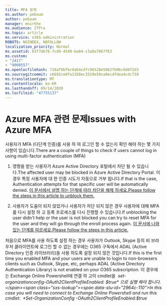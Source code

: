 ```yaml
---
title: MFA 문제
ms.author: pebaum
author: pebaum
manager: mnirkhe
ms.audience: ITPro
ms.topic: article
ms.service: o365-administration
ROBOTS: NOINDEX, NOFOLLOW
localization_priority: Normal
ms.assetid: 63f7d676-7cd9-4549-ba84-c3a8a7867f63
ms.custom:
- "2417"
- "9000557"
ms.openlocfilehash: 718af9bfbc0a64cdfc96528e5062fb96c8d0f2d3
ms.sourcegitcommit: c6692ce0fa1358ec3529e59ca0ecdfdea4cdc759
ms.translationtype: MT
ms.contentlocale: ko-KR
ms.lasthandoff: 09/14/2020
ms.locfileid: "47755137"
---
```

# <a name="issues-with-azure-mfa"></a><span data-ttu-id="2964c-102">Azure MFA 관련 문제</span><span class="sxs-lookup"><span data-stu-id="2964c-102">Issues with Azure MFA</span></span>
<span data-ttu-id="2964c-103">사용자가 MFA (다단계 인증)를 사용 하 여 로그인 할 수 없는지 확인 해야 하는 몇 가지 사항이 있습니다.</span><span class="sxs-lookup"><span data-stu-id="2964c-103">There are a couple of things to check if users cannot log in using multi-factor authentication (MFA)</span></span>

1. <span data-ttu-id="2964c-104">영향을 받는 사용자가 Azure Active Directory 포털에서 차단 될 수 있습니다.</span><span class="sxs-lookup"><span data-stu-id="2964c-104">The affected user may be blocked in Azure Active Directory Portal.</span></span> <span data-ttu-id="2964c-105">이 경우 특정 사용자에 대 한 인증 시도가 자동으로 거부 됩니다.</span><span class="sxs-lookup"><span data-stu-id="2964c-105">If that is the case, Authentication attempts for that specific user will be automatically denied.</span></span> [<span data-ttu-id="2964c-106">이 문서에서 설명 하는 단계에 따라 차단을 해제 하세요.</span><span class="sxs-lookup"><span data-stu-id="2964c-106">Please follow the steps in this article to unblock them.</span></span>](https://docs.microsoft.com/azure/active-directory/authentication/howto-mfa-mfasettings#block-and-unblock-users)

2. <span data-ttu-id="2964c-107">사용자가 도움이 되지 않았거나 사용자가 차단 되지 않은 경우 사용자에 대해 MFA를 다시 설정 하 고 등록 프로세스를 다시 진행할 수 있습니다.</span><span class="sxs-lookup"><span data-stu-id="2964c-107">If unblocking the user didn't help or the user is not blocked you can try to reset MFA for the user and they will go through the enroll process again.</span></span> [<span data-ttu-id="2964c-108">이 문서에 나와 있는 단계를 따르세요.</span><span class="sxs-lookup"><span data-stu-id="2964c-108">Please follow the steps in this article.</span></span>](https://docs.microsoft.com/azure/active-directory/authentication/howto-mfa-userdevicesettings#require-users-to-provide-contact-methods-again)

<span data-ttu-id="2964c-109">처음으로 MFA를 사용 하도록 설정 하는 경우 사용자가 Outlook, Skype 등의 비 브라우저 클라이언트에 로그인 할 수 없는 경우에는 O365 구독에서 ADAL (Active Directory 인증 라이브러리)을 사용 하도록 설정 되지 않은 것입니다.</span><span class="sxs-lookup"><span data-stu-id="2964c-109">If this is the first time you enabled MFA and your users are unable to login to non-browsers clients such as Outlook, Skype, etc, perhaps ADAL (Active Directory Authentication Library) is not enabled on your O365 subscription.</span></span> <span data-ttu-id="2964c-110">이 경우에는 Exchange Online Powershell에 연결 하 고이 cmdlet을  *set-organizationconfig-OAuth2ClientProfileEnabled: $true* 으로 실행 해야 합니다.</span><span class="sxs-lookup"><span data-stu-id="2964c-110">In this case you will need to connect to Exchange Online Powershell and run this cmdlet:  *Set-OrganizationConfig -OAuth2ClientProfileEnabled:$true*</span></span>